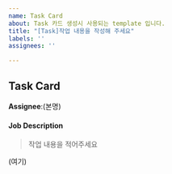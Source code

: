 ```yaml
---
name: Task Card
about: Task 카드 생성시 사용되는 template 입니다.
title: "[Task]작업 내용을 작성해 주세요"
labels: ''
assignees: ''

---
```


## Task Card

**Assignee**:(본명)

#### Job Description
> 작업 내용을 적어주세요

(여기)
